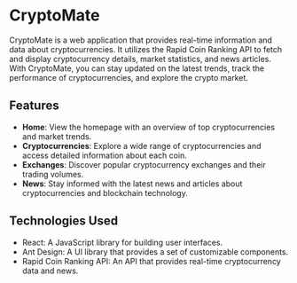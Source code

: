 # CryptoMate

CryptoMate is a web application that provides real-time information and data about cryptocurrencies. It utilizes the Rapid Coin Ranking API to fetch and display cryptocurrency details, market statistics, and news articles. With CryptoMate, you can stay updated on the latest trends, track the performance of cryptocurrencies, and explore the crypto market.

## Features

- **Home**: View the homepage with an overview of top cryptocurrencies and market trends.
- **Cryptocurrencies**: Explore a wide range of cryptocurrencies and access detailed information about each coin.
- **Exchanges**: Discover popular cryptocurrency exchanges and their trading volumes.
- **News**: Stay informed with the latest news and articles about cryptocurrencies and blockchain technology.

## Technologies Used

- React: A JavaScript library for building user interfaces.
- Ant Design: A UI library that provides a set of customizable components.
- Rapid Coin Ranking API: An API that provides real-time cryptocurrency data and news.

